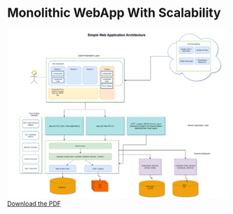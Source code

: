 <h1>Monolithic WebApp With Scalability</h1>
<img src='https://github.com/munnaonc/webapplicationarchitecture/blob/master/webapparchitecture.png'>
<a href='https://github.com/munnaonc/webapplicationarchitecture/blob/master/MonolithicWebAppWithScalability.pdf'>Download the PDF</a>
